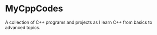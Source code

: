# MyCppCodes
A collection of C++ programs and projects as I learn C++ from basics to advanced topics.
